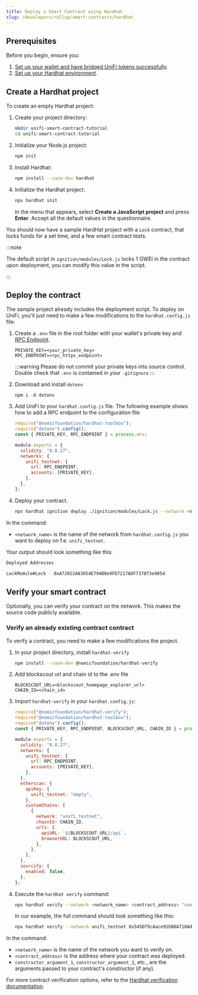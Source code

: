 ```yaml
---
title: Deploy a Smart Contract using Hardhat
slug: /developers/rollup/smart-contracts/hardhat
---
```


## Prerequisites

Before you begin, ensure you:

1. [Set up your wallet and have bridged UniFi tokens successfully](../../../unifi-rollup-move-funds.md).
2. [Set up your Hardhat environment](https://hardhat.org/tutorial/setting-up-the-environment#2.-setting-up-the-environment).

## Create a Hardhat project

To create an empty Hardhat project:

1. Create your project directory:

   ```bash
   mkdir unifi-smart-contract-tutorial
   cd unifi-smart-contract-tutorial
   ```

2. Initialize your Node.js project:

   ```bash
   npm init
   ```

3. Install Hardhat:

   ```bash
   npm install --save-dev hardhat
   ```

4. Initialize the Hardhat project:

   ```bash
   npx hardhat init
   ```

   In the menu that appears, select **Create a JavaScript project** and press **Enter**. Accept all
   the default values in the questionnaire.

You should now have a sample HardHat project with a `Lock` contract, that locks funds for a set time, and a few smart contract tests.

:::note

The default script in `ignition/modules/Lock.js` locks 1 GWEI in the contract upon deployment, you can modify this
value in the script.

:::

## Deploy the contract

The sample project already includes the deployment script. To deploy on UniFi, you'll just need to make
a few modifications to the `hardhat.config.js` file:

1. Create a `.env` file in the root folder with your wallet's private key and [RPC Endpoint](../../reference/rpc-endpoints.md).

   ```
   PRIVATE_KEY=<your_private_key>
   RPC_ENDPOINT=<rpc_https_endpoint>
   ```

   :::warning
   Please do not commit your private keys into source control. Double check that `.env` is contained in your `.gitignore`
   :::

2. Download and install `dotenv`

   ```
   npm i -D dotenv
   ```

3. Add UniFi to your `hardhat.config.js` file. The following example shows how to add a RPC endpoint to the configuration file.

   ```javascript
   require("@nomicfoundation/hardhat-toolbox");
   require("dotenv").config();
   const { PRIVATE_KEY, RPC_ENDPOINT } = process.env;

   module.exports = {
     solidity: "0.8.27",
     networks: {
       unifi_testnet: {
         url: RPC_ENDPOINT,
         accounts: [PRIVATE_KEY],
       },
     },
   };
   ```

4. Deploy your contract.

   ```bash
   npx hardhat ignition deploy ./ignition/modules/Lock.js --network <network_name>
   ```

In the command:

- `<network_name>` is the name of the network from `hardhat.config.js` you want to deploy on f.e. `unifi_testnet`.

Your output should look something like this:

```bash
Deployed Addresses

LockModule#Lock - 0xA72022A83654E794B8e9FD7217ADF7378f3e985d
```

## Verify your smart contract

Optionally, you can verify your contract on the network. This makes the source code publicly available.

### Verify an already existing contract contract

To verify a contract, you need to make a few modifications the project.

1. In your project directory, install `hardhat-verify`
   ```bash
   npm install --save-dev @nomicfoundation/hardhat-verify
   ```
2. Add blockscout url and chain id to the .env file
   ```
   BLOCKSCOUT_URL=<blockscout_homepage_explorer_url>
   CHAIN_ID=<chain_id>
   ```
3. Import `hardhat-verify` in your `hardhat.config.js`:

   ```javascript
   require("@nomicfoundation/hardhat-verify");
   require("@nomicfoundation/hardhat-toolbox");
   require("dotenv").config();
   const { PRIVATE_KEY, RPC_ENDPOINT, BLOCKSCOUT_URL, CHAIN_ID } = process.env;

   module.exports = {
     solidity: "0.8.27",
     networks: {
       unifi_testnet: {
         url: RPC_ENDPOINT,
         accounts: [PRIVATE_KEY],
       },
     },
     etherscan: {
       apiKey: {
         unifi_testnet: "empty",
       },
       customChains: [
         {
           network: "unifi_testnet",
           chainId: CHAIN_ID,
           urls: {
             apiURL: `${BLOCKSCOUT_URL}/api`,
             browserURL: BLOCKSCOUT_URL,
           },
         },
       ],
     },
     sourcify: {
       enabled: false,
     },
   };
   ```

4. Execute the `hardhat verify` command:

   ```bash
   npx hardhat verify --network <network_name> <contract_address> "constructor_argument_1" "constructor_argument_2" ...
   ```

   In our example, the full command should look something like this:

   ```bash
   npx hardhat verify --network unifi_testnet 0x545D79cAace91bB8A710Ad2ee4e50B01d87bB6Ff 123456
   ```

In the command:

- `<network_name>` is the name of the network you want to verify on.
- `<contract_address>` is the address where your contract was deployed.
- `constructor_argument_1`, `constructor_argument_2`, etc., are the arguments passed to your contract's constructor (if any).

For more contract verification options, refer to the [Hardhat verification documentation](https://hardhat.org/plugins/nomiclabs-hardhat-etherscan.html).
